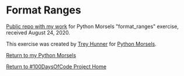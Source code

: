 # Format Ranges

[Public repo with my work](https://github.com/mUtterberg/python_morsels/tree/master/format_ranges/) for Python Morsels "format_ranges" exercise, received August 24, 2020.

This exercise was created by [Trey Hunner](https://treyhunner.com/) for [Python Morsels](https://try.pythonmorsels.com/).

[Return to my Python Morsels](https://mutterberg.github.io/python_morsels)

[Return to #100DaysOfCode Project Home](https://mutterberg.github.io)
